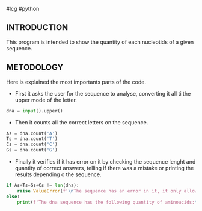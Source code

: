 #lcg #python
## INTRODUCTION
This program is intended to show the quantity of each nucleotids of a given sequence.

## METODOLOGY
Here is explained the most importants parts of the code.

- First it asks the user for the sequence to analyse, converting it all ti the upper mode of the letter.
```python
dna = input().upper()
```
- Then it counts all the correct letters on the sequence.
```python
As = dna.count('A')
Ts = dna.count('T')
Cs = dna.count('C')
Gs = dna.count('G')
```
- Finally it verifies if it has error on it by checking the sequence lenght and quantity of correct answers, telling if there was a mistake or printing the results depending o the sequence.
```python
if As+Ts+Gs+Cs != len(dna):
    raise ValueError(f'\nThe sequence has an error in it, it only allows A, T, C and G as input\nand the sequence contains {len(dna)-(As+Ts+Gs+Cs)} Non-valid positions\n')
else:
    print(f'The dna sequence has the following quantity of aminoacids:\n\tA: {As}\tT: {Ts}\tC: {Cs}\tG: {Gs}')
```
